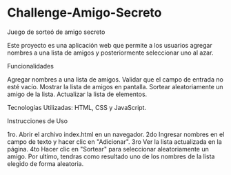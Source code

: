 # Challenge-Amigo-Secreto
Juego de sorteó de amigo secreto

Este proyecto es una aplicación web que permite a los usuarios agregar nombres a una lista de amigos y posteriormente seleccionar uno al azar.

Funcionalidades

Agregar nombres a una lista de amigos.
Validar que el campo de entrada no esté vacío.
Mostrar la lista de amigos en pantalla.
Sortear aleatoriamente un amigo de la lista.
Actualizar la lista de elementos.

Tecnologías Utilizadas: HTML, CSS y JavaScript.

Instrucciones de Uso

1ro. Abrir el archivo index.html en un navegador.
2do Ingresar nombres en el campo de texto y hacer clic en "Adicionar".
3ro Ver la lista actualizada en la página.
4to Hacer clic en "Sortear" para seleccionar aleatoriamente un amigo.
Por ultimo, tendras como resultado uno de los nombres de la lista elegido de forma aleatoria. 
